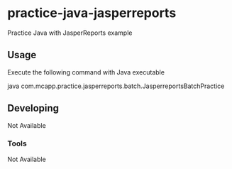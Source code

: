 # practice-java-jasperreports

Practice Java with JasperReports example

## Usage

Execute the following command with Java executable

java com.mcapp.practice.jasperreports.batch.JasperreportsBatchPractice

## Developing

Not Available

### Tools

Not Available
